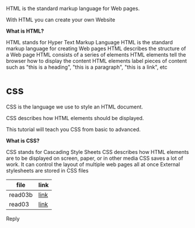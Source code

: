 HTML is the standard markup language for Web pages.

With HTML you can create your own Website

**What is HTML?**


HTML stands for Hyper Text Markup Language
HTML is the standard markup language for creating Web pages
HTML describes the structure of a Web page
HTML consists of a series of elements
HTML elements tell the browser how to display the content
HTML elements label pieces of content such as "this is a heading", "this is a paragraph", "this is a link", etc


# css


CSS is the language we use to style an HTML document.

CSS describes how HTML elements should be displayed.

This tutorial will teach you CSS from basic to advanced.

**What is CSS?**

CSS stands for Cascading Style Sheets
CSS describes how HTML elements are to be displayed on screen, paper, or in other media
CSS saves a lot of work. It can control the layout of multiple web pages all at once
External stylesheets are stored in CSS files


| file | link|
| ----------- | ----------- |
|read03b |[link](read03b.md) |
| read03 | [link](read03.md) |
 Reply